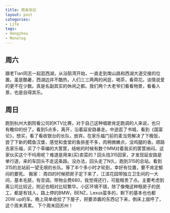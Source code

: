 ```yaml
---
title: 周末杂记
layout: post
categories:
- Life
tags:
- Hangzhou
- Monolog
---
```


## 周六 

跟老Tian同志一起逛西湖，从浴鹄湾开始，一直走到南山路和西湖大道交接的位置。虽是酷暑，西湖边并不酷热，人们三三两两的闲逛，喝茶，看荷花。谈情说爱的更不在少数。真是名副其实的休闲之都。我们两个大老爷们看看物景，看看人景，也是自得其乐。 

## 周日 

跑到杭州大剧院看公司的KTV比赛，对于自己这种唱歌肯定跑调的人来说，也只有瞻仰的份了。看到5点多，离开，沿着延安路暴走。中途逛了书城，看到《国富论》，想买，看了看收银台的长队，放弃。在家乐福门前的麦当劳解决了下晚饭，尝了下新的鳕鱼汉堡，感觉和食堂的鱼排差不多，肉稍微嫩点，没鸡腿的香。顺路去家乐福，买了个草编的大筐筐，结帐的时候有数个MM对着我买的筐筐纳闷，这家伙买这个干吗用呢？难道是用来(买)卖菜的？回头找315回家，才发现延安路是单行道，来的车回头不走这条路。没办法，回头走了N久，跑到315的总站。看到315的总站前一望无垠的长队。等了半个多小时才轮到，幸好有位置，要不肯定郁闷的要死。 搬家： 周四的时候把房子定下来了，江滨花园带独立卫生间的一大间，基本毛胚，有空调。带物业费680，我觉得还行，可能租贵了点。主要考虑到离公司比较近，附近也相对比较繁华。小区环境不错，除了像俺这种租房子的民工，都是有钱人，路上停的BMW，BENZ，Lexus蛮多的，剩下的基本也也都20W up的车。晚上简单收拾了下屋子，把要添置的东西记下来，倒床上就呼了，这个周末真累。 下个周末回苏州！
